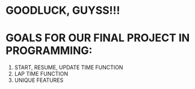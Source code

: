 # GOODLUCK, GUYSS!!!
# GOALS FOR OUR FINAL PROJECT IN PROGRAMMING:

1. START, RESUME, UPDATE TIME FUNCTION
2. LAP TIME FUNCTION
3. UNIQUE FEATURES
